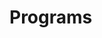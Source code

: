 # Programs























































































































































































































































